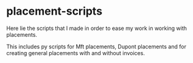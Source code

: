 # placement-scripts
Here lie the scripts that I made in order to ease my work in working with placements.

This includes py scripts for Mft placements, Dupont placements and for creating general placements with and without invoices.
